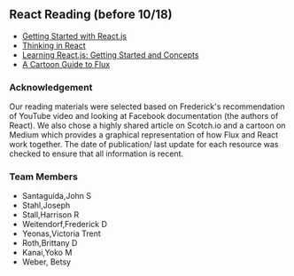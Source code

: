## React Reading (before 10/18)

- [Getting Started with React.js](https://www.youtube.com/watch?v=68NzBI6RRKE)
- [Thinking in React](https://facebook.github.io/react/docs/thinking-in-react.html)
- [Learning React.js: Getting Started and Concepts](https://scotch.io/tutorials/learning-react-getting-started-and-concepts)
- [A Cartoon Guide to Flux](https://code-cartoons.com/a-cartoon-guide-to-flux-6157355ab207#.xgg3sdvgr)

### Acknowledgement

Our reading materials were selected based on Frederick's recommendation of YouTube video and looking at Facebook documentation (the authors of React).
We also chose a highly shared article on Scotch.io and a cartoon on Medium which provides a graphical representation of how Flux and React work together.
The date of publication/ last update for each resource was checked to ensure that all information is recent.

### Team Members

- Santaguida,John S
- Stahl,Joseph
- Stall,Harrison R
- Weitendorf,Frederick D
- Yeonas,Victoria Trent
- Roth,Brittany D
- Kanai,Yoko M
- Weber, Betsy
